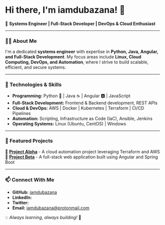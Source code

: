 # Hi there, I'm iamdubazana! 👋

🚀 **Systems Engineer | Full-Stack Developer | DevOps & Cloud Enthusiast**

---

### 👨‍💻 About Me
I'm a dedicated **systems engineer** with expertise in **Python, Java, Angular, and Full-Stack Development**. My focus areas include **Linux, Cloud Computing, DevOps, and Automation**, where I strive to build scalable, efficient, and secure systems.

---

### 🔧 Technologies & Skills
- **Programming:** Python 🐍 | Java ☕ | Angular 🅰️ | JavaScript
- **Full-Stack Development:** Frontend & Backend development, REST APIs
- **Cloud & DevOps:** AWS | Docker | Kubernetes | Terraform | CI/CD Pipelines
- **Automation:** Scripting, Infrastructure as Code (IaC), Ansible, Jenkins
- **Operating Systems:** Linux (Ubuntu, CentOS) | Windows

---

### 📌 Featured Projects
🔹 **[Project Alpha](#)** - A cloud automation project leveraging Terraform and AWS
🔹 **[Project Beta](#)** - A full-stack web application built using Angular and Spring Boot

---

### 📫 Connect With Me
- **GitHub:** [iamdubazana](https://github.com/iamdubazana)
- **LinkedIn:** [ ](#)
- **Twitter:** [ ](#)
- **Email:** [iamdubazana@protonmail.com](#)

💡 *Always learning, always building!* 🚀
